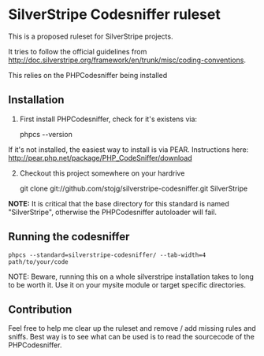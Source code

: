 # SilverStripe Codesniffer ruleset

This is a proposed ruleset for SilverStripe projects.

It tries to follow the official guidelines from
http://doc.silverstripe.org/framework/en/trunk/misc/coding-conventions.

This relies on the PHPCodesniffer being installed

## Installation

1) First install PHPCodesniffer, check for it's existens via:

     phpcs --version

If it's not installed, the easiest way to install is via PEAR. Instructions
here: http://pear.php.net/package/PHP_CodeSniffer/download

2) Checkout this project somewhere on your hardrive

    git clone git://github.com/stojg/silverstripe-codesniffer.git SilverStripe

**NOTE:** It is critical that the base directory for this standard is named
"SilverStripe", otherwise the PHPCodesniffer autoloader will fail.

## Running the codesniffer

    phpcs --standard=silverstripe-codesniffer/ --tab-width=4  path/to/your/code

NOTE: Beware, running this on a whole silverstripe installation takes to long to
 be worth it. Use it on your mysite module or target specific directories.

## Contribution

Feel free to help me clear up the ruleset and remove / add missing rules and
sniffs. Best way is to see what can be used is to read the sourcecode of the PHPCodesniffer.

